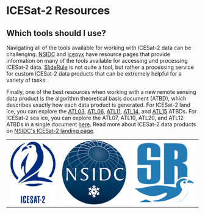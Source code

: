# ICESat-2 Resources

## Which tools should I use?

Navigating all of the tools available for working with ICESat-2 data can be challenging.
[NSIDC](https://nsidc.org/data/icesat-2/tools) and [icepyx](https://icepyx.readthedocs.io/en/latest/community/resources.html) have resource pages that provide information on many of the tools available for accessing and processing ICESat-2 data. [SlideRule](https://slideruleearth.io/) is not quite a tool, but rather a processing service for custom ICESat-2 data products that can be extremely helpful for a variety of tasks.

Finally, one of the best resources when working with a new remote sensing data product is the algorithm theoretical basis document (ATBD), which describes exactly how each data product is generated. For ICESat-2 land ice, you can explore the [ATL03](https://nsidc.org/sites/default/files/icesat2_atl03_atbd_r005_0.pdf), [ATL06](https://nsidc.org/sites/default/files/icesat2_atl06_atbd_r005.pdf), [ATL11](https://nsidc.org/sites/default/files/icesat2_atl11_atbd_r005_0.pdf), [ATL14](https://nsidc.org/sites/default/files/icesat2_atl14_atl15_atbd_r001_0.pdf), and [ATL15](https://nsidc.org/sites/default/files/icesat2_atl14_atl15_atbd_r001_0.pdf) ATBDs. For ICESat-2 sea ice, you can explore the ATL07, ATL10, ATL20, and ATL12 ATBDs in a single document [here](https://nsidc.org/sites/default/files/icesat2_atl07_atl10_atl20_atl21_atbd_r005_1.pdf). Read more about ICESat-2 data products on [NSIDC's ICESat-2 landing page](https://nsidc.org/data/icesat-2/products).

|  |  |  |
| :--- | :----: | ----: |
|![icesat-2 logo](../img/IS2logo.png) |![nsidc logo](../img/nsidc.png)|![sliderule logo](../img/SlideRule.png)|
